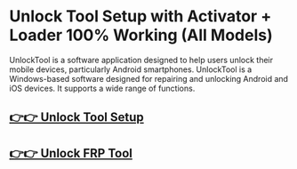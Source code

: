 # Unlock Tool Setup with Activator + Loader 100% Working (All Models)


UnlockTool is a software application designed to help users unlock their mobile devices, particularly Android smartphones. UnlockTool is a Windows-based software designed for repairing and unlocking Android and iOS devices. It supports a wide range of functions.


## [👉👉 Unlock Tool Setup](https://alipc.pro/dl)

## [👉👉 Unlock FRP Tool](https://alipc.pro/dl)


